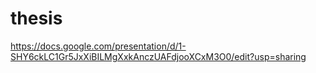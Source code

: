 # thesis

https://docs.google.com/presentation/d/1-SHY6ckLC1Gr5JxXiBILMgXxkAnczUAFdjooXCxM3O0/edit?usp=sharing

